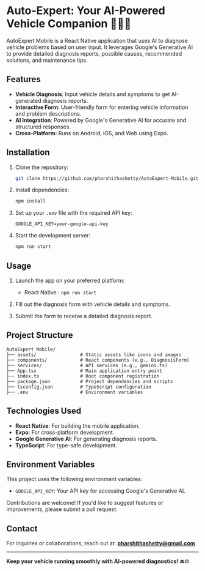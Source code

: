 # Auto-Expert: Your AI-Powered Vehicle Companion 🚗🛵🚛

AutoExpert Mobile is a React Native application that uses AI to diagnose vehicle problems based on user input. It leverages Google's Generative AI to provide detailed diagnosis reports, possible causes, recommended solutions, and maintenance tips.

## Features

- **Vehicle Diagnosis**: Input vehicle details and symptoms to get AI-generated diagnosis reports.
- **Interactive Form**: User-friendly form for entering vehicle information and problem descriptions.
- **AI Integration**: Powered by Google's Generative AI for accurate and structured responses.
- **Cross-Platform**: Runs on Android, iOS, and Web using Expo.

## Installation

1. Clone the repository:
   ```bash
   git clone https://github.com/pharshithashetty/AutoExpert-Mobile.git
   ```

2. Install dependencies:
   ```bash
   npm install
   ```

3. Set up your `.env` file with the required API key:
   ```env
   GOOGLE_API_KEY=your-google-api-key
   ```

4. Start the development server:
   ```bash
   npm run start
   ```

## Usage

1. Launch the app on your preferred platform:
   - React Native : `npm run start`

3. Fill out the diagnosis form with vehicle details and symptoms.

4. Submit the form to receive a detailed diagnosis report.

## Project Structure

```
AutoExpert Mobile/
├── assets/                # Static assets like icons and images
├── components/            # React components (e.g., DiagnosisForm)
├── services/              # API services (e.g., gemini.ts)
├── App.tsx                # Main application entry point
├── index.ts               # Root component registration
├── package.json           # Project dependencies and scripts
├── tsconfig.json          # TypeScript configuration
├── .env                   # Environment variables
```

## Technologies Used

- **React Native**: For building the mobile application.
- **Expo**: For cross-platform development.
- **Google Generative AI**: For generating diagnosis reports.
- **TypeScript**: For type-safe development.

## Environment Variables

This project uses the following environment variables:

- `GOOGLE_API_KEY`: Your API key for accessing Google's Generative AI.

Contributions are welcome! If you'd like to suggest features or improvements, please submit a pull request.

## Contact

For inquiries or collaborations, reach out at: **pharshithashetty@gmail.com**

---

**Keep your vehicle running smoothly with AI-powered diagnostics!** 🚘⚙️
```
